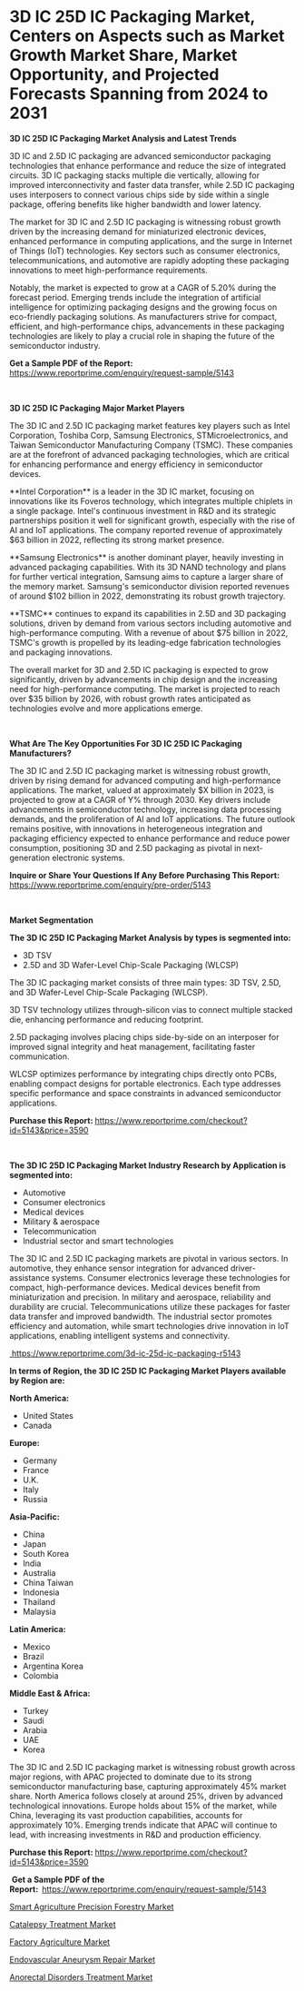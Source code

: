 <p><h1>3D IC 25D IC Packaging Market, Centers on Aspects such as Market Growth Market Share, Market Opportunity, and Projected Forecasts Spanning from 2024 to 2031</h1></p><p><strong>3D IC 25D IC Packaging Market Analysis and Latest Trends</strong></p>
<p><p>3D IC and 2.5D IC packaging are advanced semiconductor packaging technologies that enhance performance and reduce the size of integrated circuits. 3D IC packaging stacks multiple die vertically, allowing for improved interconnectivity and faster data transfer, while 2.5D IC packaging uses interposers to connect various chips side by side within a single package, offering benefits like higher bandwidth and lower latency.</p><p>The market for 3D IC and 2.5D IC packaging is witnessing robust growth driven by the increasing demand for miniaturized electronic devices, enhanced performance in computing applications, and the surge in Internet of Things (IoT) technologies. Key sectors such as consumer electronics, telecommunications, and automotive are rapidly adopting these packaging innovations to meet high-performance requirements.</p><p>Notably, the market is expected to grow at a CAGR of 5.20% during the forecast period. Emerging trends include the integration of artificial intelligence for optimizing packaging designs and the growing focus on eco-friendly packaging solutions. As manufacturers strive for compact, efficient, and high-performance chips, advancements in these packaging technologies are likely to play a crucial role in shaping the future of the semiconductor industry.</p></p>
<p><strong>Get a Sample PDF of the Report:&nbsp;</strong> <a href="https://www.reportprime.com/enquiry/request-sample/5143">https://www.reportprime.com/enquiry/request-sample/5143</a></p>
<p>&nbsp;</p>
<p><strong>3D IC 25D IC Packaging Major Market Players</strong></p>
<p><p>The 3D IC and 2.5D IC packaging market features key players such as Intel Corporation, Toshiba Corp, Samsung Electronics, STMicroelectronics, and Taiwan Semiconductor Manufacturing Company (TSMC). These companies are at the forefront of advanced packaging technologies, which are critical for enhancing performance and energy efficiency in semiconductor devices.</p><p>**Intel Corporation** is a leader in the 3D IC market, focusing on innovations like its Foveros technology, which integrates multiple chiplets in a single package. Intel's continuous investment in R&D and its strategic partnerships position it well for significant growth, especially with the rise of AI and IoT applications. The company reported revenue of approximately $63 billion in 2022, reflecting its strong market presence.</p><p>**Samsung Electronics** is another dominant player, heavily investing in advanced packaging capabilities. With its 3D NAND technology and plans for further vertical integration, Samsung aims to capture a larger share of the memory market. Samsung's semiconductor division reported revenues of around $102 billion in 2022, demonstrating its robust growth trajectory.</p><p>**TSMC** continues to expand its capabilities in 2.5D and 3D packaging solutions, driven by demand from various sectors including automotive and high-performance computing. With a revenue of about $75 billion in 2022, TSMC's growth is propelled by its leading-edge fabrication technologies and packaging innovations.</p><p>The overall market for 3D and 2.5D IC packaging is expected to grow significantly, driven by advancements in chip design and the increasing need for high-performance computing. The market is projected to reach over $35 billion by 2026, with robust growth rates anticipated as technologies evolve and more applications emerge.</p></p>
<p>&nbsp;</p>
<p><strong>What Are The Key Opportunities For 3D IC 25D IC Packaging Manufacturers?</strong></p>
<p><p>The 3D IC and 2.5D IC packaging market is witnessing robust growth, driven by rising demand for advanced computing and high-performance applications. The market, valued at approximately $X billion in 2023, is projected to grow at a CAGR of Y% through 2030. Key drivers include advancements in semiconductor technology, increasing data processing demands, and the proliferation of AI and IoT applications. The future outlook remains positive, with innovations in heterogeneous integration and packaging efficiency expected to enhance performance and reduce power consumption, positioning 3D and 2.5D packaging as pivotal in next-generation electronic systems.</p></p>
<p><strong>Inquire or Share Your Questions If Any Before Purchasing This Report:</strong> <a href="https://www.reportprime.com/enquiry/pre-order/5143">https://www.reportprime.com/enquiry/pre-order/5143</a></p>
<p>&nbsp;</p>
<p><strong>Market Segmentation</strong></p>
<p><strong>The 3D IC 25D IC Packaging Market Analysis by types is segmented into:</strong></p>
<p><ul><li>3D TSV</li><li>2.5D and 3D Wafer-Level Chip-Scale Packaging (WLCSP)</li></ul></p>
<p><p>The 3D IC packaging market consists of three main types: 3D TSV, 2.5D, and 3D Wafer-Level Chip-Scale Packaging (WLCSP). </p><p>3D TSV technology utilizes through-silicon vias to connect multiple stacked die, enhancing performance and reducing footprint. </p><p>2.5D packaging involves placing chips side-by-side on an interposer for improved signal integrity and heat management, facilitating faster communication. </p><p>WLCSP optimizes performance by integrating chips directly onto PCBs, enabling compact designs for portable electronics. Each type addresses specific performance and space constraints in advanced semiconductor applications.</p></p>
<p><strong>Purchase this Report:&nbsp;</strong><a href="https://www.reportprime.com/checkout?id=5143&price=3590">https://www.reportprime.com/checkout?id=5143&price=3590</a></p>
<p>&nbsp;</p>
<p><strong>The 3D IC 25D IC Packaging Market Industry Research by Application is segmented into:</strong></p>
<p><ul><li>Automotive</li><li>Consumer electronics</li><li>Medical devices</li><li>Military & aerospace</li><li>Telecommunication</li><li>Industrial sector and smart technologies</li></ul></p>
<p><p>The 3D IC and 2.5D IC packaging markets are pivotal in various sectors. In automotive, they enhance sensor integration for advanced driver-assistance systems. Consumer electronics leverage these technologies for compact, high-performance devices. Medical devices benefit from miniaturization and precision. In military and aerospace, reliability and durability are crucial. Telecommunications utilize these packages for faster data transfer and improved bandwidth. The industrial sector promotes efficiency and automation, while smart technologies drive innovation in IoT applications, enabling intelligent systems and connectivity.</p></p>
<p><a href="https://www.reportprime.com/3d-ic-25d-ic-packaging-r5143">&nbsp;https://www.reportprime.com/3d-ic-25d-ic-packaging-r5143</a></p>
<p><strong>In terms of Region, the 3D IC 25D IC Packaging Market Players available by Region are:</strong></p>
<p>
    <p> <strong> North America: </strong>
        <ul>
            <li>United States</li>
            <li>Canada</li>
        </ul>
        </p> 
    <p> <strong> Europe: </strong>
        <ul>
            <li>Germany</li>
            <li>France</li>
            <li>U.K.</li>
            <li>Italy</li>
            <li>Russia</li>
        </ul>
        </p> 
    <p> <strong> Asia-Pacific: </strong>
        <ul>
            <li>China</li>
            <li>Japan</li>
            <li>South Korea</li>
            <li>India</li>
            <li>Australia</li>
            <li>China Taiwan</li>
            <li>Indonesia</li>
            <li>Thailand</li>
            <li>Malaysia</li>
        </ul>
        </p> 
    <p> <strong> Latin America: </strong>
        <ul>
            <li>Mexico</li>
            <li>Brazil</li>
            <li>Argentina Korea</li>
            <li>Colombia</li>
        </ul>
        </p> 
    <p> <strong> Middle East & Africa: </strong>
        <ul>
            <li>Turkey</li>
            <li>Saudi</li>
            <li>Arabia</li>
            <li>UAE</li>
            <li>Korea</li>
        </ul>
    </p>
    </p>
<p><p>The 3D IC and 2.5D IC packaging market is witnessing robust growth across major regions, with APAC projected to dominate due to its strong semiconductor manufacturing base, capturing approximately 45% market share. North America follows closely at around 25%, driven by advanced technological innovations. Europe holds about 15% of the market, while China, leveraging its vast production capabilities, accounts for approximately 10%. Emerging trends indicate that APAC will continue to lead, with increasing investments in R&D and production efficiency.</p></p>
<p><strong>Purchase this Report: </strong><a href="https://www.reportprime.com/checkout?id=5143&price=3590">https://www.reportprime.com/checkout?id=5143&price=3590</a></p>
<p>&nbsp;<strong>Get a Sample PDF of the Report:&nbsp;&nbsp;</strong><a href="https://www.reportprime.com/enquiry/request-sample/5143">https://www.reportprime.com/enquiry/request-sample/5143</a></p>
<p><strong></strong></p>
<p><p><a href="https://issuu.com/reportprime-2/docs/smart-agriculture-precision-forestr_f90d051bc41e9e">Smart Agriculture Precision Forestry Market</a></p><p><a href="https://www.linkedin.com/pulse/global-catalepsy-treatment-industry-research-report-competitive-0qb9e?trackingId=GTKimbYRRx2Q%2FhaZ%2BOP3uw%3D%3D">Catalepsy Treatment Market</a></p><p><a href="https://issuu.com/reportprime-2/docs/factory-agriculture-market-size-203_92d5a2b04a9dd2">Factory Agriculture Market</a></p><p><a href="https://www.linkedin.com/pulse/endovascular-aneurysm-repair-market-share-size-trends-ivoke?trackingId=Kc6YyCEJRKuYvlmrUTbfEA%3D%3D">Endovascular Aneurysm Repair Market</a></p><p><a href="https://www.linkedin.com/pulse/anorectal-disorders-treatment-market-overview-regional-outlook-7oiee?trackingId=Ilk1msmqQOCQdUsztr2gsw%3D%3D">Anorectal Disorders Treatment Market</a></p></p>